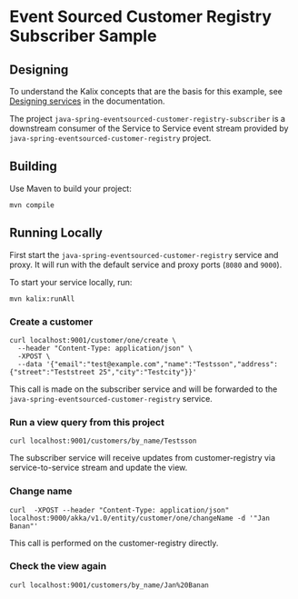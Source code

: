 # Event Sourced Customer Registry Subscriber Sample

## Designing

To understand the Kalix concepts that are the basis for this example, see [Designing services](https://docs.kalix.io/java/development-process.html) in the documentation.

The project `java-spring-eventsourced-customer-registry-subscriber` is a downstream consumer of the Service to Service event stream provided by `java-spring-eventsourced-customer-registry` project.

## Building

Use Maven to build your project:

```shell
mvn compile
```

## Running Locally

First start the `java-spring-eventsourced-customer-registry` service and proxy. It will run with the default service and proxy ports (`8080` and `9000`).

To start your service locally, run:

```shell
mvn kalix:runAll
```

### Create a customer

```shell
curl localhost:9001/customer/one/create \
  --header "Content-Type: application/json" \
  -XPOST \
  --data '{"email":"test@example.com","name":"Testsson","address":{"street":"Teststreet 25","city":"Testcity"}}'
```

This call is made on the subscriber service and will be forwarded to the `java-spring-eventsourced-customer-registry` service.

### Run a view query from this project

```shell
curl localhost:9001/customers/by_name/Testsson
```

The subscriber service will receive updates from customer-registry via service-to-service stream and update the view.

### Change name

```shell
curl  -XPOST --header "Content-Type: application/json"  localhost:9000/akka/v1.0/entity/customer/one/changeName -d '"Jan Banan"'
```

This call is performed on the customer-registry directly.
  
### Check the view again

```shell
curl localhost:9001/customers/by_name/Jan%20Banan
```
